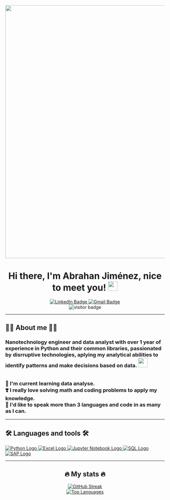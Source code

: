 <div id="header" align="center">
  <img decoding="async" src="https://github.com/Ing-Abrahan-Jimenez/Ing-Abrahan-Jimenez/blob/main/Abrahan%20Jim%C3%A9nez%20Github.png" width="800"/>
</div>

<div id="content" style="text" align= "center">
  <h1>
    Hi there, I'm Abrahan Jiménez, nice to meet you!
    <img decoding="async" src="https://media.giphy.com/media/hvRJCLFzcasrR4ia7z/giphy.gif" width="30px"/>
  </h1>
  
  <div id="badges" align="center">
    <a href="https://www.linkedin.com/in/abrahan-jim%C3%A9nez/">
      <img decoding="async" src="https://img.shields.io/badge/LinkedIn-0077B5?style=for-the-badge&logo=linkedin&logoColor=white" alt="LinkedIn Badge"/>
    </a>
    <a href="ing.abrahan.jimenez@gmail.com">
      <img src="https://img.shields.io/badge/Gmail-FF0000?style=for-the-badge&logo=gmail&logoColor=white" alt="Gmail Badge" />
    </a>
  </div>
  
  
  <div id="badges" align="center">
    <img decoding="async" src="https://komarev.com/ghpvc/?username=Ing-Abrahan-Jimenez&style=flat-square&color=800080" alt="visitor badge"/>
</div>
<hr>
<div id="about_me" align="left" style="text">
  <h2> 
🧑‍🔬 About me 🧑‍🔬
  </h2>
    <h3>Nanotechnology engineer and data analyst with over 1 year of experience in Python and their common libraries, passionated by disrruptive technologies, aplying my analytical abilities to identify patterns and make decisions based on data.
      <img decoding="async" src="https://media.giphy.com/media/l46Cy1rHbQ92uuLXa/giphy.gif"  width="30px"/><br>
      <br>
     <p>🌱 I'm current learning data analyse.<br> ❣️ I really love solving math and coding problems to apply my knowledge.<br>🔭 I'd like to speak more than 3 languages and code in as many as I can.
    </p>
    </h3>
</div>
<hr>
<div id="tools" align="left">
  <h2>🛠️ Languages and tools 🛠️</h2>
<!-- Badge para Python -->
<a href="https://www.python.org/" target="_blank">
  <img src="https://img.shields.io/badge/Python-3776AB?style=flat-square&logo=python&logoColor=white" alt="Python Logo" />
</a>

<!-- Badge para Excel -->
<a href="https://www.microsoft.com/en-us/microsoft-365/excel" target="_blank">
  <img src="https://img.shields.io/badge/Microsoft_Excel-217346?style=flat-square&logo=microsoft-excel&logoColor=white" alt="Excel Logo" />
</a>

<!-- Badge para Jupyter Notebook -->
<a href="https://jupyter.org/" target="_blank">
  <img src="https://img.shields.io/badge/Jupyter-DA5B0C?style=flat-square&logo=jupyter&logoColor=white" alt="Jupyter Notebook Logo" />
</a>

<!-- Badge para SQL -->
<a href="https://www.microsoft.com/en-us/sql-server" target="_blank">
  <img src="https://img.shields.io/badge/SQL-003B57?style=flat-square&logo=sql&logoColor=white" alt="SQL Logo" />
</a>
<!-- Badge para SAP -->
<a href="https://www.sap.com/" target="_blank">
  <img src="https://img.shields.io/badge/SAP-003A6C?style=flat-square&logo=sap&logoColor=white" alt="SAP Logo" />
</a>

</div>
<hr>
<div id="github-stats" align="center">
<h2>🔥 My stats 🔥</h2>
  <a href="https://git.io/streak-stats">
    <img src="http://github-readme-streak-stats.herokuapp.com?user=Ing-Abrahan-Jimenez&theme=dark&background=000000" alt="GitHub Streak" />
  </a>
  <br>
  <a href="https://github.com/anuraghazra/github-readme-stats">
    <img src="https://github-readme-stats.vercel.app/api/top-langs/?username=Ing-Abrahan-Jimenez&layout=compact&theme=vision-friendly-dark" alt="Top Languages" />
  </a>
</div>
